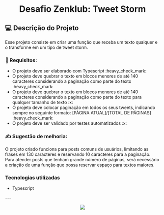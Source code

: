 <h1 align="center"> Desafio Zenklub: Tweet Storm </h1>

## 💻 Descrição do Projeto

Esse projeto consiste em criar uma função que receba um texto qualquer e o transforme em
um tipo de tweet storm.

### 📝 Requisitos:

<ul>
  <li>O projeto deve ser elaborado com Typescript :heavy_check_mark:</li> 
  <li>O projeto deve quebrar o texto em blocos menores de até 140 caracteres considerando a paginação como parte do texto :heavy_check_mark:</li>
  <li>O projeto deve quebrar o texto em blocos menores de até 140 caracteres considerando a paginação como parte do texto para qualquer tamanho de texto :x:</li>
  <li>O projeto deve colocar paginação em todos os seus tweets, indicando sempre no seguinte formato: [PÁGINA ATUAL]/[TOTAL DE PÁGINAS] :heavy_check_mark:</li>
  <li> O projeto deve ser validado por testes automatizados :x:</li>
</ul>

### ✍ Sugestão de melhoria:

O projeto criado funciona para posts comuns de usuários, limitando as frases em 130 caracteres e reservando 10 caracteres para a paginação. Para atender posts que tenham grande número de páginas, será necessário a criação de uma função que possa reservar espaço para textos maiores. 

### Tecnologias utilizadas 

<ul>
    <li>Typescript
</ul>
---

<p align="center">
  <a href="https://github.com/flaviafogaca" ><img src="https://github.githubassets.com/images/icons/emoji/octocat.png"></a>
</p>